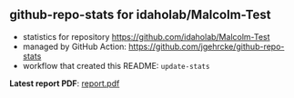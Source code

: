 ## github-repo-stats for idaholab/Malcolm-Test

- statistics for repository https://github.com/idaholab/Malcolm-Test
- managed by GitHub Action: https://github.com/jgehrcke/github-repo-stats
- workflow that created this README: `update-stats`

**Latest report PDF**: [report.pdf](https://github.com/idaholab/repository-statistics/raw/main/idaholab/Malcolm-Test/latest-report/report.pdf)

